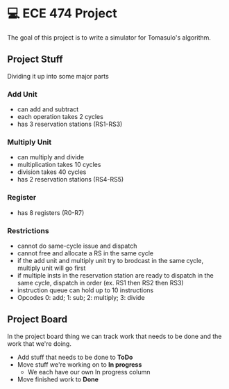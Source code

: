 # 💻 ECE 474 Project

The goal of this project is to write a simulator for Tomasulo's algorithm.

## Project Stuff

Dividing it up into some major parts

### Add Unit

* can add and subtract
* each operation takes 2 cycles
* has 3 reservation stations (RS1-RS3)

### Multiply Unit

* can multiply and divide
* multiplication takes 10 cycles
* division takes 40 cycles
* has 2 reservation stations (RS4-RS5)

### Register

* has 8 registers (R0-R7)

### Restrictions

* cannot do same-cycle issue and dispatch
* cannot free and allocate a RS in the same cycle
* if the add unit and multiply unit try to brodcast in the same cycle, multiply unit will go first
* if multiple insts in the reservation station are ready to dispatch in the same cycle, dispatch in order (ex. RS1 then RS2 then RS3)
* instruction queue can hold up to 10 instructions
* Opcodes 0: add; 1: sub; 2: multiply; 3: divide

## Project Board

In the project board thing we can track work that needs to be done and the work that we're doing.

* Add stuff that needs to be done to **ToDo**
* Move stuff we're working on to **In progress**
  * We each have our own In progress column
* Move finished work to **Done**

